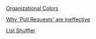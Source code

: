 <!--bl
(filemeta
    (title "General"))
/bl-->

[Organizational Colors](https://www.workplacepeaceinstitute.com/post/reimagining-the-workplace-organizational-paradigms)

[Why 'Pull Requests' are ineffective](https://chelseatroy.com/2019/12/18/reviewing-pull-requests/)

[List Shuffler](https://www.random.org/)